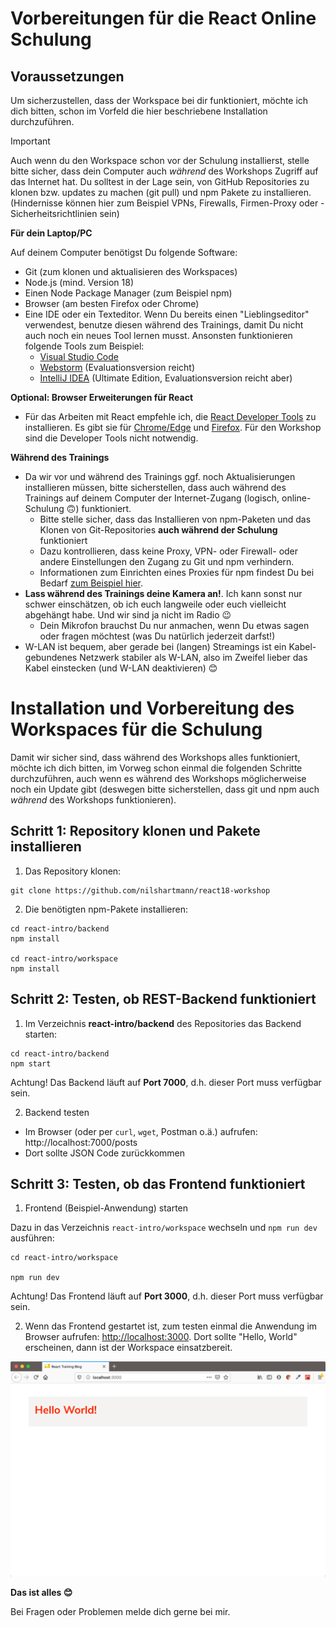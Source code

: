 # Vorbereitungen für die React Online Schulung

## Voraussetzungen

Um sicherzustellen, dass der Workspace bei dir funktioniert, möchte ich dich bitten, schon im Vorfeld die hier beschriebene Installation durchzuführen.

> [!IMPORTANT]  
> Auch wenn du den Workspace schon vor der Schulung installierst, stelle bitte sicher, dass dein Computer auch _während_ des Workshops Zugriff auf das Internet hat. Du solltest in der Lage sein, von GitHub Repositories zu klonen bzw. updates zu machen (git pull) und npm Pakete zu installieren. (Hindernisse können hier zum Beispiel VPNs, Firewalls, Firmen-Proxy oder -Sicherheitsrichtlinien sein)


**Für dein Laptop/PC**

Auf deinem Computer benötigst Du folgende Software:

- Git (zum klonen und aktualisieren des Workspaces)
- Node.js (mind. Version 18)
- Einen Node Package Manager (zum Beispiel npm)
- Browser (am besten Firefox oder Chrome)
- Eine IDE oder ein Texteditor. Wenn Du bereits einen "Lieblingseditor" verwendest, benutze diesen während des Trainings, damit Du nicht auch noch ein neues Tool lernen musst. Ansonsten funktionieren folgende Tools zum Beispiel:
  - [Visual Studio Code](https://code.visualstudio.com/)
  - [Webstorm](https://www.jetbrains.com/webstorm/download/) (Evaluationsversion reicht)
  - [IntelliJ IDEA](https://www.jetbrains.com/idea/download/) (Ultimate Edition, Evaluationsversion reicht aber)

**Optional: Browser Erweiterungen für React**

- Für das Arbeiten mit React empfehle ich, die [React Developer Tools](https://github.com/facebook/react/tree/master/packages/react-devtools) zu installieren. Es gibt sie für [Chrome/Edge](https://www.google.com/url?sa=t&rct=j&q=&esrc=s&source=web&cd=1&cad=rja&uact=8&ved=2ahUKEwjE14vhq-rmAhVGblAKHbgOC1sQFjAAegQICRAK&url=https%3A%2F%2Fchrome.google.com%2Fwebstore%2Fdetail%2Freact-developer-tools%2Ffmkadmapgofadopljbjfkapdkoienihi&usg=AOvVaw3YJDg7kXgeeChgKN88s0Sx) und [Firefox](https://addons.mozilla.org/de/firefox/addon/react-devtools/). Für den Workshop sind die Developer Tools nicht notwendig.

**Während des Trainings**

- Da wir vor und während des Trainings ggf. noch Aktualisierungen installieren müssen, bitte sicherstellen, dass auch während des Trainings auf deinem Computer der Internet-Zugang (logisch, online-Schulung 🙃) funktioniert.
  - Bitte stelle sicher, dass das Installieren von npm-Paketen und das Klonen von Git-Repositories **auch während der Schulung** funktioniert
  - Dazu kontrollieren, dass keine Proxy, VPN- oder Firewall- oder andere Einstellungen den Zugang zu Git und npm verhindern.
  - Informationen zum Einrichten eines Proxies für npm findest Du bei Bedarf [zum Beispiel hier](http://wil.boayue.com/blog/2013/06/14/using-npm-behind-a-proxy/).
- **Lass während des Trainings deine Kamera an!**. Ich kann sonst nur schwer einschätzen, ob ich euch langweile oder euch vielleicht abgehängt habe. Und wir sind ja nicht im Radio 😉
  - Dein Mikrofon brauchst Du nur anmachen, wenn Du etwas sagen oder fragen möchtest (was Du natürlich jederzeit darfst!)
- W-LAN ist bequem, aber gerade bei (langen) Streamings ist ein Kabel-gebundenes Netzwerk stabiler als W-LAN, also im Zweifel lieber das Kabel einstecken (und W-LAN deaktivieren) 😊

# Installation und Vorbereitung des Workspaces für die Schulung

Damit wir sicher sind, dass während des Workshops alles funktioniert, möchte ich dich bitten, im Vorweg schon einmal die folgenden Schritte durchzuführen, auch wenn es während des Workshops möglicherweise noch ein Update gibt (deswegen bitte sicherstellen, dass git und npm auch _während_ des Workshops funktionieren).



## Schritt 1: Repository klonen und Pakete installieren

1. Das Repository klonen:

```
git clone https://github.com/nilshartmann/react18-workshop
```

2. Die benötigten npm-Pakete installieren:

```
cd react-intro/backend
npm install

cd react-intro/workspace
npm install

```

## Schritt 2: Testen, ob REST-Backend funktioniert

1. Im Verzeichnis **react-intro/backend** des Repositories das Backend starten:

```
cd react-intro/backend
npm start
```

Achtung! Das Backend läuft auf **Port 7000**, d.h. dieser Port muss verfügbar sein.

2. Backend testen

- Im Browser (oder per `curl`, `wget`, Postman o.ä.) aufrufen: http://localhost:7000/posts
- Dort sollte JSON Code zurückkommen

## Schritt 3: Testen, ob das Frontend funktioniert

1. Frontend (Beispiel-Anwendung) starten

Dazu in das Verzeichnis `react-intro/workspace` wechseln und `npm run dev` ausführen:

```
cd react-intro/workspace

npm run dev
```

Achtung! Das Frontend läuft auf **Port 3000**, d.h. dieser Port muss verfügbar sein.

2. Wenn das Frontend gestartet ist, zum testen einmal die Anwendung im Browser aufrufen: [http://localhost:3000](http://localhost:3000). Dort sollte "Hello, World" erscheinen, dann ist der Workspace einsatzbereit.

![Running frontend](./slides/images/running-workspace.png)

**Das ist alles 😊**

Bei Fragen oder Problemen melde dich gerne bei mir.

